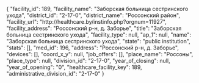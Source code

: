 {
    "facility_id": 189,
    "facility_name": "Заборская больница сестринского ухода",
    "district_id": "2-17-0",
    "district_name": "Россонский район",
    "facility_url": "http:\/\/healthcare.by\/instinfo.php?orgnum=11927",
    "facility_address": "Россонский р-н, д. Заборье",
    "title": "Заборская больница сестринского ухода",
    "facility_type": null,
    "ap_1": null,
    "name": "Заборская больница сестринского ухода",
    "state": "public institution",
    "stats": [],
    "med_id": 196,
    "address": "Россонский р-н, д. Заборье",
    "devices": [],
    "coord_x_y": null,
    "job_offers": [],
    "place_name": "Россоны",
    "place_type": null,
    "division_id": "2-17-0",
    "year_of_closing": null,
    "year_of_opening": "0",
    "healthcare_facility_key": 189,
    "administrative_division_id": "2-17-0"
}